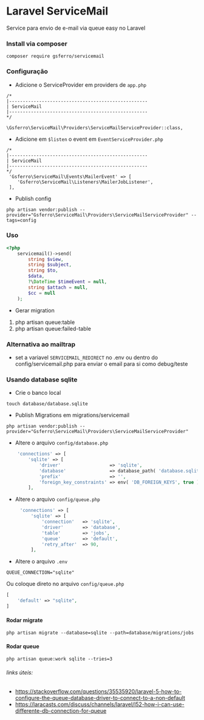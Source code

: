# Laravel ServiceMail
Service para envio de e-mail via queue easy no Laravel

### Install via composer
 `composer require gsferro/servicemail`

### Configuração
- Adicione o ServiceProvider em providers de `app.php`
 
>
    /*
    |---------------------------------------------------
    | ServiceMail
    |---------------------------------------------------
    */

    \Gsferro\ServiceMail\Providers\ServiceMailServiceProvider::class,
    
- Adicione em `$listen` o event em `EventServiceProvider.php`
 
>
    /*
    |---------------------------------------------------
    | ServiceMail
    |---------------------------------------------------
    */
     'Gsferro\ServiceMail\Events\MailerEvent' => [
        'Gsferro\ServiceMail\Listeners\MailerJobListener',
     ],
    
- Publish config
> 
    php artisan vendor:publish --provider="Gsferro\ServiceMail\Providers\ServiceMailServiceProvider" --tags=config    
    
### Uso
``` php
<?php   
    servicemail()->send(
        string $view,
        string $subject,
        string $to,
        $data,
        ?\DateTime $timeEvent = null,
        string $attach = null,
        $cc = null
    );
 ```   
    
- Gerar migration
 1.   php artisan queue:table
 2.   php artisan queue:failed-table
 
### Alternativa ao mailtrap
- set a variavel `SERVICEMAIL_REDIRECT` no .env ou dentro do config/servicemail.php para enviar o email para si como debug/teste
 
### Usando database sqlite
- Crie o banco local
 
 `touch database/database.sqlite`
   
- Publish Migrations em migrations/servicemail
> 
    php artisan vendor:publish --provider="Gsferro\ServiceMail\Providers\ServiceMailServiceProvider"
    
- Altere o arquivo `config/database.php`
>
``` php
    'connections' => [
        'sqlite' => [
            'driver'                  => 'sqlite',
            'database'                => database_path( 'database.sqlite' ),
            'prefix'                  => '',
            'foreign_key_constraints' => env( 'DB_FOREIGN_KEYS', true ),
        ],
```
 
 - Altere o arquivo `config/queue.php`
>
``` php
     'connections' => [
         'sqlite' => [
             'connection'   => 'sqlite',
             'driver'       => 'database',
             'table'        => 'jobs',
             'queue'        => 'default',
             'retry_after'  => 90,
         ],
``` 
 
 - Altere o arquivo ``.env``

> 
    QUEUE_CONNECTION="sqlite"

Ou coloque direto no arquivo `config/queue.php`  
```php 
[
    'default' => "sqlite",
]
```

#### Rodar migrate
>
    php artisan migrate --database=sqlite --path=database/migrations/jobs

#### Rodar queue
    php artisan queue:work sqlite --tries=3
    
###### links úteis:
- https://stackoverflow.com/questions/35535920/laravel-5-how-to-configure-the-queue-database-driver-to-connect-to-a-non-default
- https://laracasts.com/discuss/channels/laravel/l52-how-i-can-use-differente-db-connection-for-queue
